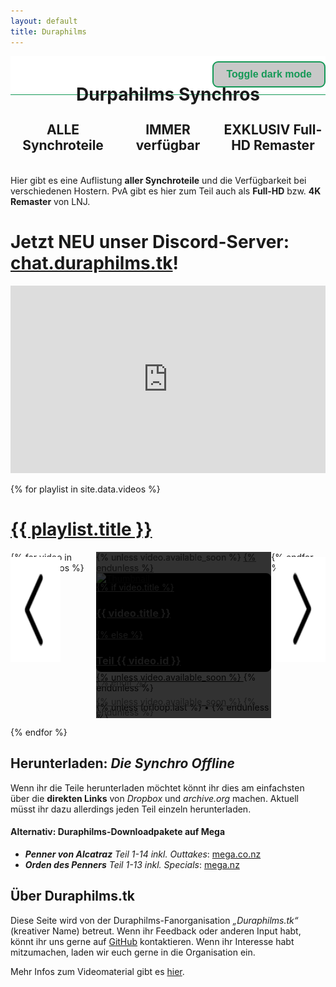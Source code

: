 ```yaml
---
layout: default
title: Duraphilms
---
```


<style>
.left, .right{
    position: absolute;
    top: 8px;
    height: 12em; 
    width: 5rem;
    background-image: linear-gradient(to left, rgb(255, 255, 255), rgba(255, 255, 255, 0));
}
.left{
    transform: rotate(180deg);
}
.right{
    right: 0;
}

#DmButton{
    position: absolute;
    top: 0.5rem;
    right: 0;
    background-color: rgb(200, 200, 200); /* Green */
    color: #159957;
    padding: 10px 20px;
    border-radius: 9px;
    text-align: center;
    text-decoration: none;
    border: solid #159957 2px;
    font-size: 16px;
    font-weight: bold;
}
.DmButtonDm{
    background-color: rgb(26, 29, 42) !important;
}
.DarkModeBg{
    background-color: rgb(26, 29, 42) !important;
}
.LRScrollDm{
    background-image: linear-gradient(to left, rgb(26, 29, 42), rgba(255, 255, 255, 0)) !important;
}
</style>

<div id="StickyHeadline" style="position: sticky; top: 0; z-index: 1; height: 4em; padding-top: 0.4em; margin-bottom: 1em; background-color: white; border-bottom: 1px solid #159957">
<h1 style="text-align: center;">
Durpahilms Synchros
</h1>
<button id="DmButton" onclick="darkMode()">Toggle dark mode</button>
</div>

<div style="width: 33.33%; float: left;">
<center>
<h2>
<b>ALLE</b> Synchroteile
</h2>
</center>
</div>

<div style="width: 33.33%; float: left;">
<center>
<h2>
<b>IMMER</b> verfügbar
</h2>
</center>
</div>

<div style="width: 33.33%; float: left;">
<center>
<h2>
<b>EXKLUSIV</b> Full-HD Remaster
</h2>
<br/>
</center>
</div>

Hier gibt es eine Auflistung **aller Synchroteile** und die Verfügbarkeit bei
verschiedenen Hostern. PvA gibt es hier zum Teil auch als **Full-HD** bzw.
**4K Remaster** von LNJ.

# Jetzt NEU unser Discord-Server: [chat.duraphilms.tk](https://chat.duraphilms.tk)!

<iframe src="https://discordapp.com/widget?id=760488636382445590&theme=dark" width="100%" height="300" allowtransparency="true" frameborder="0" sandbox="allow-popups allow-popups-to-escape-sandbox allow-same-origin allow-scripts"></iframe>

{% for playlist in site.data.videos %}
<div class="w3-margin-top">
    <a href="/{{ playlist.short }}/">
        <h1>{{ playlist.title }}</h1>
    </a>
</div>

<div style="position: relative; width: 100%;">
<div id="Carusell{{ playlist.short }}" style="scroll-behavior: smooth; height: 19em; display: grid; grid-auto-flow: column; overflow: hidden;">
{% for video in playlist.videos %}
    <div class="w3-padding w3-animate-opacity">
        <div onmouseover="mOver(this.id)" onmouseout="mOut(this.id)" id="{{ playlist.short }}{{ video.id }}" class="w3-card" style="position: relative; width: 20em; transition: 100ms; height: 10em; border-radius: 0.5rem;">
{% unless video.available_soon %}
            <a href="/{{ playlist.short }}/{{ video.id }}">
{% endunless %}
                <div class="w3-display-container" style="width: 100%; height: 11.3em; background: #000000; border-radius: 0.5rem;">
                    <img class="w3-display-middle" style="width: 100%;" alt="Thumbnail" src="/thumbs/{{ playlist.name }}_{{ video.id }}.small.jpg">
                </div>
{% unless video.available_soon %}
            </a>
{% endunless %}
            <div style="position: absolute; top: 0; background-color: rgba(0, 0, 0, 0.8);" class="w3-margin">
{% unless video.available_soon %}
                <a href="/{{ playlist.short }}/{{ video.id }}">
{% endunless %}

{% if video.title %}
                    <h3>{{ video.title }}</h3>
{% else %}
                    <h3>Teil {{ video.id }}</h3>
{% endif %}

{% unless video.available_soon %}
                </a>
{% endunless %}

{% if video.available_soon %}
                <i><h5>Demnächst™ verfügbar</h5></i>
{% endif %}
</div>
            <div class="w3-margin">
                <p id="Wo{{ playlist.short }}{{ video.id }}" style="display: none;">
{% for upload in video.uploads %}
{% if upload.enabled %}
{% if upload.hoster == "youtube" %}
                    <a target="_blank" href="https://youtube.com/watch?v={{ upload.id }}">YouTube</a>
{% elsif upload.hoster == "twitch" %}
                    <a target="_blank" href="https://www.twitch.tv/videos/{{ upload.id }}">Twitch</a>
{% elsif upload.hoster == "vimeo" %}
                    <a target="_blank" href="https://vimeo.com/{{ upload.id }}">Vimeo</a>
{% elsif upload.hoster == "archive" %}
                    <a target="_blank" href="https://archive.org/download/{{ upload.id }}">archive.org</a>
{% elsif upload.hoster == "dropbox" %}
                    <a target="_blank" href="https://dl.dropboxusercontent.com/s/{{ upload.id }}">Dropbox</a>
{% elsif upload.hoster == "openload" %}
                    <a target="_blank" href="https://openload.co/embed/{{ upload.id }}">openload</a>
{% elsif upload.hoster == "dailymotion" %}
                    <a target="_blank" href="https://www.dailymotion.com/embed/video/{{ upload.id }}">dailymotion</a>
{% elsif upload.hoster == "u6656" %}
                    <a target="_blank" href="https://unknown6656.com/harrypotter/videos/{{ upload.id }}">Unknown6656</a>
{% endif %}

{% unless forloop.last %}
                    •
{% endunless %}

{% endif %}
{% endfor %}
                </p>
            </div>
        </div>
    </div>
{% endfor %}
</div>
<div id="{{ playlist.short }}" onclick="leftScroll(this.id)">
    <img class="left ScrollButtons" src="assets/images/arrow.svg">
</div>
<div id="{{ playlist.short }}" onclick="rightScroll(this.id)">
    <img class="right ScrollButtons" src="assets/images/arrow.svg">
</div>
</div>

{% endfor %}

## Herunterladen: *Die Synchro Offline*

Wenn ihr die Teile herunterladen möchtet könnt ihr dies am einfachsten über die
**direkten Links** von *Dropbox* und *archive.org* machen. Aktuell müsst ihr
dazu allerdings jeden Teil einzeln herunterladen.

#### Alternativ: Duraphilms-Downloadpakete auf Mega

 * *__Penner von Alcatraz__ Teil 1-14 inkl. Outtakes*: [mega.co.nz](https://mega.co.nz/#!L1IXDRCQ!5U3K8SA_Y4NgC_tTJtFTs3j3ZI-c5RZUobE1wniL3xo)
 * *__Orden des Penners__ Teil 1-13 inkl. Specials*: [mega.nz](https://mega.nz/#!25JzRApD!4bZ9Y-pYSIcxubxGR0HXQoqEvv6Nv7LdJ9sgNpT39Y4)

## Über Duraphilms.tk

Diese Seite wird von der Duraphilms-Fanorganisation _„Duraphilms.tk“_ (kreativer
Name) betreut. Wenn ihr Feedback oder anderen Input habt, könnt ihr uns gerne
auf [GitHub][gh] kontaktieren. Wenn ihr Interesse habt mitzumachen, laden wir
euch gerne in die Organisation ein.

Mehr Infos zum Videomaterial gibt es [hier](/faq).

[gh]: https://github.com/duraphilms/duraphilms.github.io
[ytdl]: https://ytdl-org.github.io/youtube-dl/index.html
[u6656]: https://unknown6656.com/harrypotter/

<script>
    var TriggeredWo;
var TriggeredCard;

function mOver(MouseOver_id){
    TriggeredWo = "Wo" + MouseOver_id;
    TriggeredCard = MouseOver_id;
    document.getElementById(TriggeredWo).style.display= "block";
    document.getElementById(TriggeredCard).style.height= "17em";
    document.getElementById(TriggeredCard).style.transform= "scale(1.05) translateY(0.7em)";
    document.getElementById(TriggeredCard).style.boxShadow= "0 2px 5px 0 rgba(0,0,0,0.2),0 2px 10px 0 rgba(0,0,0,0.2)";
}
function mOut(MouseOut_id){
    document.getElementById(TriggeredWo).style.display= "none";
    document.getElementById(TriggeredCard).style.height= "10em";
    document.getElementById(TriggeredCard).style.transform= "scale(1)";
    document.getElementById(TriggeredCard).style.boxShadow= "0 2px 5px 0 rgba(0,0,0,0.16),0 2px 10px 0 rgba(0,0,0,0.12)";
}

function leftScroll(ScrollButton_Id){
    var elmnt = document.getElementById('Carusell' + ScrollButton_Id);
    elmnt.scrollLeft -= 332;
}
function rightScroll(ScrollButton_Id){
    var elmnt = document.getElementById('Carusell' + ScrollButton_Id);
    elmnt.scrollLeft += 332;
}

function darkMode() {
    document.getElementById("StickyHeadline").classList.toggle("DarkModeBg");
    document.body.classList.toggle("DarkModeBg");
    document.getElementById("DmButton").classList.toggle("DmButtonDm");

    (function() {
    var titles = document.querySelectorAll(".ScrollButtons");
    var i = titles.length;
    while (i--) {
        titles[i].classList.toggle("LRScrollDm")
    }
    })();
}

</script>